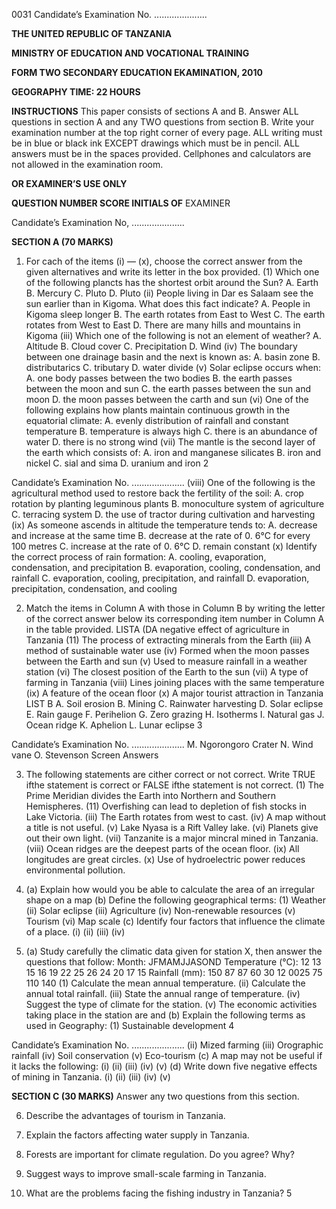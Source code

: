 0031
Candidate’s Examination No. .....................

**THE UNITED REPUBLIC OF TANZANIA**

**MINISTRY OF EDUCATION AND VOCATIONAL TRAINING**

**FORM TWO SECONDARY EDUCATION EKAMINATION, 2010**

**GEOGRAPHY TIME: 22 HOURS**

**INSTRUCTIONS**
This paper consists of sections A and B.
Answer ALL questions in section A and any
TWO questions from section B.
Write your examination number at the top right corner of every page.
ALL writing must be in blue or black ink EXCEPT drawings which must be in pencil.
ALL answers must be in the spaces provided.
Cellphones and calculators are not allowed in the examination room.

**OR EXAMINER’S USE ONLY**

**QUESTION NUMBER SCORE INITIALS OF**
EXAMINER

Candidate’s Examination No, .....................

**SECTION A (70 MARKS)**

1. For cach of the items (i) — (x), choose the correct answer from the given alternatives and write its letter in the box provided.
(1) Which one of the following plancts has the shortest orbit around the Sun?
A. Earth
B. Mercury
C. Pluto
D. Pluto
(ii) People living in Dar es Salaam see the sun earlier than in Kigoma. What does this fact indicate?
A. People in Kigoma sleep longer
B. The earth rotates from East to West
C. The earth rotates from West to East
D. There are many hills and mountains in Kigoma
(iii) Which one of the following is not an element of weather?
A. Altitude
B. Cloud cover
C. Precipitation
D. Wind
(iv) The boundary between one drainage basin and the next is known as:
A. basin zone
B. distributarics
C. tributary
D. water divide
(v) Solar eclipse occurs when:
A. one body passes between the two bodies
B. the earth passes between the moon and sun
C. the earth passes between the sun and moon
D. the moon passes between the carth and sun
(vi) One of the following explains how plants maintain continuous growth in the equatorial climate:
A. evenly distribution of rainfall and constant temperature
B. temperature is always high
C. there is an abundance of water
D. there is no strong wind
(vii) The mantle is the second layer of the earth which consists of:
A. iron and manganese silicates
B. iron and nickel
C. sial and sima
D. uranium and iron
2

Candidate’s Examination No. .....................
(viii) One of the following is the agricultural method used to restore back the fertility of the soil:
A. crop rotation by planting leguminous plants
B. monoculture system of agriculture
C. terracing system
D. the use of tractor during cultivation and harvesting
(ix) As someone ascends in altitude the temperature tends to:
A. decrease and increase at the same time
B. decrease at the rate of 0. 6°C for every 100 metres
C. increase at the rate of 0. 6°C
D. remain constant
(x) Identify the correct process of rain formation:
A. cooling, evaporation, condensation, and precipitation
B. evaporation, cooling, condensation, and rainfall
C. evaporation, cooling, precipitation, and rainfall
D. evaporation, precipitation, condensation, and cooling

2. Match the items in Column A with those in Column B by writing the letter of the correct answer below its corresponding item number in Column A in the table provided.
LISTA
(DA negative effect of agriculture in Tanzania
(11) The process of extracting minerals from the Earth
(iii) A method of sustainable water use
(iv) Formed when the moon passes between the Earth and sun
(v) Used to measure rainfall in a weather station
(vi) The closest position of the Earth to the sun
(vii) A type of farming in Tanzania
(viii) Lines joining places with the same temperature
(ix) A feature of the ocean floor
(x) A major tourist attraction in Tanzania
LIST B
A. Soil erosion
B. Mining
C. Rainwater harvesting
D. Solar eclipse
E. Rain gauge
F. Perihelion
G. Zero grazing
H. Isotherms
I. Natural gas
J. Ocean ridge
K. Aphelion
L. Lunar eclipse
3

Candidate’s Examination No. .....................
M. Ngorongoro Crater
N. Wind vane
O. Stevenson Screen
Answers

3. The following statements are cither correct or not correct. Write TRUE ifthe statement is correct or FALSE ifthe statement is not correct.
(1) The Prime Meridian divides the Earth into Northern and Southern Hemispheres.
(11) Overfishing can lead to depletion of fish stocks in Lake Victoria.
(iii) The Earth rotates from west to cast.
(iv) A map without a title is not useful.
(v) Lake Nyasa is a Rift Valley lake.
(vi) Planets give out their own light.
(vii) Tanzanite is a major mincral mined in Tanzania.
(viii) Ocean ridges are the deepest parts of the ocean floor.
(ix) All longitudes are great circles.
(x) Use of hydroelectric power reduces environmental pollution.

4. (a) Explain how would you be able to calculate the area of an irregular shape on a map
(b) Define the following geographical terms:
(1) Weather
(ii) Solar eclipse
(iii) Agriculture
(iv) Non-renewable resources
(v) Tourism
(vi) Map scale
(c) Identify four factors that influence the climate of a place.
(i)
(ii)
(iii)
(iv)

5. (a) Study carefully the climatic data given for station X, then answer the questions that follow:
Month: JFMAMJJASOND
Temperature (°C): 12 13 15 16 19 22 25 26 24 20 17 15
Rainfall (mm): 150 87 87 60 30 12 0025 75 110 140
(1) Calculate the mean annual temperature.
(ii) Calculate the annual total rainfall.
(iii) State the annual range of temperature.
(iv) Suggest the type of climate for the station.
(v) The economic activities taking place in the station are and
(b) Explain the following terms as used in Geography:
(1) Sustainable development
4

Candidate’s Examination No. .....................
(ii) Mized farming
(iii) Orographic rainfall
(iv) Soil conservation
(v) Eco-tourism
(c) A map may not be useful if it lacks the following:
(i)
(ii)
(iii)
(iv)
(v)
(d) Write down five negative effects of mining in Tanzania.
(i)
(ii)
(iii)
(iv)
(v)

**SECTION C (30 MARKS)**
Answer any two questions from this section.

6. Describe the advantages of tourism in Tanzania.

7. Explain the factors affecting water supply in Tanzania.

8. Forests are important for climate regulation. Do you agree? Why?

9. Suggest ways to improve small-scale farming in Tanzania.

10. What are the problems facing the fishing industry in Tanzania?
5